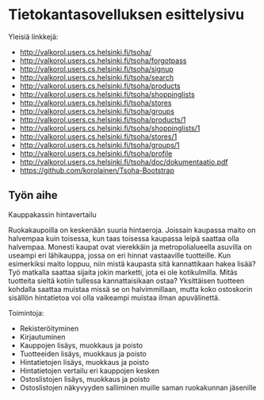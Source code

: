 # Tietokantasovelluksen esittelysivu

Yleisiä linkkejä:

* http://valkorol.users.cs.helsinki.fi/tsoha/
* http://valkorol.users.cs.helsinki.fi/tsoha/forgotpass
* http://valkorol.users.cs.helsinki.fi/tsoha/signup
* http://valkorol.users.cs.helsinki.fi/tsoha/search
* http://valkorol.users.cs.helsinki.fi/tsoha/products
* http://valkorol.users.cs.helsinki.fi/tsoha/shoppinglists
* http://valkorol.users.cs.helsinki.fi/tsoha/stores
* http://valkorol.users.cs.helsinki.fi/tsoha/groups
* http://valkorol.users.cs.helsinki.fi/tsoha/products/1
* http://valkorol.users.cs.helsinki.fi/tsoha/shoppinglists/1
* http://valkorol.users.cs.helsinki.fi/tsoha/stores/1
* http://valkorol.users.cs.helsinki.fi/tsoha/groups/1
* http://valkorol.users.cs.helsinki.fi/tsoha/profile
* http://valkorol.users.cs.helsinki.fi/tsoha/doc/dokumentaatio.pdf
* https://github.com/korolainen/Tsoha-Bootstrap

## Työn aihe

Kauppakassin hintavertailu

Ruokakaupoilla on keskenään suuria hintaeroja. Joissain kaupassa maito on halvempaa kuin toisessa, kun taas toisessa kaupassa leipä saattaa olla halvempaa. Monesti kaupat ovat vierekkäin ja metropolialueella asuvilla on useampi eri lähikauppa, jossa on eri hinnat vastaaville tuotteille. Kun esimerkiksi maito loppuu, niin mistä kaupasta sitä kannattikaan hakea lisää? Työ matkalla saattaa sijaita jokin marketti, jota ei ole kotikulmilla. Mitäs tuotteita sieltä kotiin tullessa kannattaisikaan ostaa? Yksittäisen tuotteen kohdalla saattaa muistaa missä se on halvimmillaan, mutta koko ostoskorin sisällön hintatietoa voi olla vaikeampi muistaa ilman apuvälinettä. 


Toimintoja:
* Rekisteröityminen
* Kirjautuminen
* Kauppojen lisäys, muokkaus ja poisto
* Tuotteeiden lisäys, muokkaus ja poisto
* Hintatietojen lisäys, muokkaus ja poisto
* Hintatietojen vertailu eri kauppojen kesken
* Ostoslistojen lisäys, muokkaus ja poisto
* Ostoslistojen näkyvyyden salliminen muille saman ruokakunnan jäsenille


